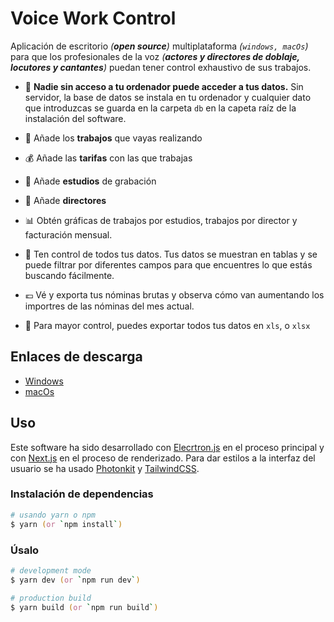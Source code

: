 # Voice Work Control
Aplicación de escritorio *(**open source**)* multiplataforma *(`windows, macOs`)* para que los profesionales de la voz *(**actores y directores de doblaje, locutores y cantantes**)* puedan tener control exhaustivo de sus trabajos.

 - 🔐  **Nadie sin acceso a tu ordenador puede acceder a tus datos.** Sin servidor, la base de datos se instala en tu ordenador y cualquier dato que introduzcas se guarda en la carpeta `db` en la capeta raíz de la instalación del software.
 
 - 💼 Añade los **trabajos** que vayas realizando
 
 - 💰 Añade las **tarifas** con las que trabajas

 - 🏢 Añade **estudios** de grabación

 - 👥 Añade **directores**

 - 📊 Obtén gráficas de trabajos por estudios, trabajos por director y facturación mensual.
 - 📐 Ten control de todos tus datos. Tus datos se muestran en tablas y se puede filtrar por diferentes campos para que encuentres lo que estás buscando fácilmente.

 - 💶 Vé y exporta tus nóminas brutas y observa cómo van aumentando los importres de las nóminas del mes actual.

 - 🔴 Para mayor control, puedes exportar todos tus datos en `xls`, o `xlsx`
 
 ## Enlaces de descarga
 
 - [Windows]()
 - [macOs]()

## Uso
Este software ha sido desarrollado con [Elecrtron.js](https://github.com/electron/electron) en el proceso principal y con [Next.js](https://github.com/vercel/next.js) en el proceso de renderizado. Para dar estilos a la interfaz del usuario se ha usado [Photonkit](http://photonkit.com/) y [TailwindCSS](https://tailwindcss.com/).

### Instalación de dependencias

```zsh
# usando yarn o npm
$ yarn (or `npm install`)
```

### Úsalo

```zsh
# development mode
$ yarn dev (or `npm run dev`)

# production build
$ yarn build (or `npm run build`)
